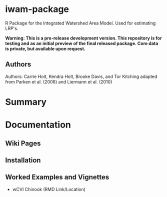 # iwam-package

R Package for the Integrated Watershed Area Model. Used for estimating LRP's.

**Warning: This is a pre-release development version. This repository is for testing and as an initial preview of the final released package. Core data is private, but available upon request.**

## Authors

Authors: Carrie Holt, Kendra Holt, Brooke Davis, and Tor Kitching adapted from Parken et al. (2006) and Liermann et al. (2010)

# Summary

# Documentation

## Wiki Pages

## Installation

## Worked Examples and Vignettes

- wCVI Chinook (RMD Link/Location)